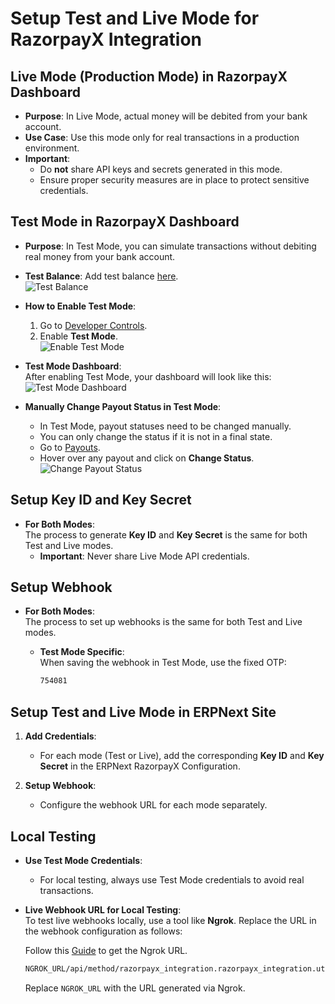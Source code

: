 # Setup Test and Live Mode for RazorpayX Integration

## Live Mode (Production Mode) in RazorpayX Dashboard

- **Purpose**: In Live Mode, actual money will be debited from your bank account.  
- **Use Case**: Use this mode only for real transactions in a production environment.  
- **Important**:  
  - Do **not** share API keys and secrets generated in this mode.  
  - Ensure proper security measures are in place to protect sensitive credentials.  

## Test Mode in RazorpayX Dashboard

- **Purpose**: In Test Mode, you can simulate transactions without debiting real money from your bank account.  
- **Test Balance**: Add test balance [here](https://x.razorpay.com/).  
  ![Test Balance](https://github.com/user-attachments/assets/bb83b7bb-6feb-4a91-b710-24b5a1b4795e)  

- **How to Enable Test Mode**:  
  1. Go to [Developer Controls](https://x.razorpay.com/settings/developer-controls).  
  2. Enable **Test Mode**.  
    ![Enable Test Mode](https://github.com/user-attachments/assets/0804ffdb-613b-4766-b7e0-592b90d780be)  

- **Test Mode Dashboard**:  
  After enabling Test Mode, your dashboard will look like this:  
  ![Test Mode Dashboard](https://github.com/user-attachments/assets/2308cd31-f587-4b7a-b83e-d7c9a355b8e7)  

- **Manually Change Payout Status in Test Mode**:  
  - In Test Mode, payout statuses need to be changed manually.  
  - You can only change the status if it is not in a final state.  
  - Go to [Payouts](https://x.razorpay.com/payouts).  
  - Hover over any payout and click on **Change Status**.  
    ![Change Payout Status](https://github.com/user-attachments/assets/33aca0d8-aec2-49b8-9fd7-6fbb7411c68e)  

## Setup Key ID and Key Secret

- **For Both Modes**:  
  The process to generate **Key ID** and **Key Secret** is the same for both Test and Live modes.  
  - **Important**: Never share Live Mode API credentials.  

## Setup Webhook

- **For Both Modes**:  
  The process to set up webhooks is the same for both Test and Live modes.  

  - **Test Mode Specific**:  
    When saving the webhook in Test Mode, use the fixed OTP:

    ```bash
    754081
    ```

## Setup Test and Live Mode in ERPNext Site

1. **Add Credentials**:  
   - For each mode (Test or Live), add the corresponding **Key ID** and **Key Secret** in the ERPNext RazorpayX Configuration.  

2. **Setup Webhook**:  
   - Configure the webhook URL for each mode separately.  

## Local Testing

- **Use Test Mode Credentials**:  
  - For local testing, always use Test Mode credentials to avoid real transactions.  

- **Live Webhook URL for Local Testing**:  
  To test live webhooks locally, use a tool like **Ngrok**. Replace the URL in the webhook configuration as follows:  

  Follow this [Guide](https://discuss.frappe.io/t/guide-for-using-ngrok-for-webhook-testing/141902) to get the Ngrok URL.  

  ```bash
  NGROK_URL/api/method/razorpayx_integration.razorpayx_integration.utils.webhook.webhook_listener
  ```  

  Replace `NGROK_URL` with the URL generated via Ngrok.  
